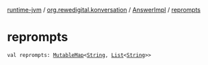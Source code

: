[runtime-jvm](../../index.md) / [org.rewedigital.konversation](../index.md) / [AnswerImpl](index.md) / [reprompts](./reprompts.md)

# reprompts

`val reprompts: `[`MutableMap`](https://kotlinlang.org/api/latest/jvm/stdlib/kotlin.collections/-mutable-map/index.html)`<`[`String`](https://kotlinlang.org/api/latest/jvm/stdlib/kotlin/-string/index.html)`, `[`List`](https://kotlinlang.org/api/latest/jvm/stdlib/kotlin.collections/-list/index.html)`<`[`String`](https://kotlinlang.org/api/latest/jvm/stdlib/kotlin/-string/index.html)`>>`